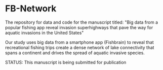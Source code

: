 # FB-Network
The repository for data and code for the manuscript titled:
"Big data from a popular fishing app reveal invasion superhighways that pave the way for aquatic invasions in the United States"

Our study uses big data from a smartphone app (Fishbrain) to reveal that recreational fishing trips create a dense network of lake connectivity that spans a continent and drives the spread of aquatic invasive species.

STATUS:
This manuscript is being submitted for publication 
